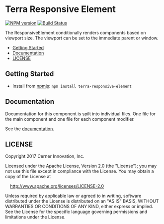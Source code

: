 # Terra Responsive Element


[![NPM version](http://img.shields.io/npm/v/terra-responsive-element.svg)](https://www.npmjs.org/package/terra-responsive-element)
[![Build Status](https://travis-ci.org/cerner/terra-ui.svg?branch=master)](https://travis-ci.org/cerner/terra-ui)

The ResponsiveElement conditionally renders components based on viewport size.
The viewport can be set to the immediate parent or window.

- [Getting Started](#getting-started)
- [Documentation](#documentation)
- [LICENSE](#license)

## Getting Started

- Install from [npmjs](https://www.npmjs.com): `npm install terra-responsive-element`

## Documentation

Documentation for this component is spilt into individual files.
One file for the main component and one file for each component modifier.

See the [documentation](docs/).

## LICENSE

Copyright 2017 Cerner Innovation, Inc.

Licensed under the Apache License, Version 2.0 (the "License"); you may not use this file except in compliance with the License. You may obtain a copy of the License at

&nbsp;&nbsp;&nbsp;&nbsp;http://www.apache.org/licenses/LICENSE-2.0

Unless required by applicable law or agreed to in writing, software distributed under the License is distributed on an "AS IS" BASIS, WITHOUT WARRANTIES OR CONDITIONS OF ANY KIND, either express or implied. See the License for the specific language governing permissions and limitations under the License.
